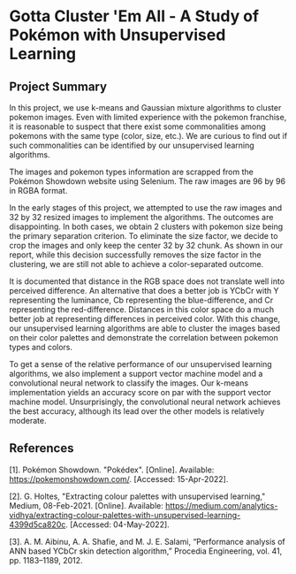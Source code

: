 # Gotta Cluster 'Em All -  A Study of Pokémon with Unsupervised Learning

## Project Summary

In this project, we use k-means and Gaussian mixture algorithms to cluster pokemon images. Even with limited experience with the pokemon franchise, it is reasonable to suspect that there exist some commonalities among pokemons with the same type (color, size, etc.). We are curious to find out if such commonalities can be identified by our unsupervised learning algorithms. 

The images and pokemon types information are scrapped from the Pokémon Showdown website using Selenium. The raw images are 96 by 96 in RGBA format. 

In the early stages of this project, we attempted to use the raw images and 32 by 32 resized images to implement the algorithms. The outcomes are disappointing. In both cases, we obtain 2 clusters with pokemon size being the primary separation criterion. To eliminate the size factor, we decide to crop the images and only keep the center 32 by 32 chunk. As shown in our report, while this decision successfully removes the size factor in the clustering, we are still not able to achieve a color-separated outcome. 

It is documented that distance in the RGB space does not translate well into perceived difference. An alternative that does a better job is YCbCr with Y representing the luminance, Cb representing the blue-difference, and Cr representing the red-difference. Distances in this color space do a much better job at representing differences in perceived color. With this change, our unsupervised learning algorithms are able to cluster the images based on their color palettes and demonstrate the correlation between pokemon types and colors. 

To get a sense of the relative performance of our unsupervised learning algorithms, we also implement a support vector machine model and a convolutional neural network to classify the images. Our k-means implementation yields an accuracy score on par with the support vector machine model. Unsurprisingly, the convolutional neural network achieves the best accuracy, although its lead over the other models is relatively moderate. 

## References

[1]. Pokémon Showdown. "Pokédex". [Online]. Available: https://pokemonshowdown.com/. [Accessed: 15-Apr-2022].

[2]. G. Holtes, "Extracting colour palettes with unsupervised learning," Medium, 08-Feb-2021. [Online]. Available: https://medium.com/analytics-vidhya/extracting-colour-palettes-with-unsupervised-learning-4399d5ca820c. [Accessed: 04-May-2022]. 

[3]. A. M. Aibinu, A. A. Shafie, and M. J. E. Salami, “Performance analysis of ANN based YCbCr skin detection algorithm,” Procedia Engineering, vol. 41, pp. 1183–1189, 2012. 
